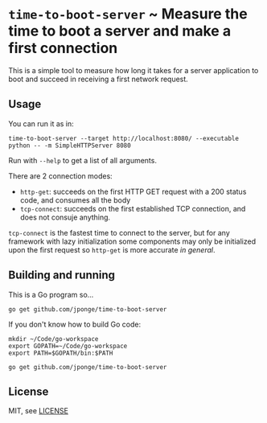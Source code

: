 # `time-to-boot-server` ~ Measure the time to boot a server and make a first connection

This is a simple tool to measure how long it takes for a server application to boot and succeed in receiving a first network request.

## Usage

You can run it as in:

    time-to-boot-server --target http://localhost:8080/ --executable python -- -m SimpleHTTPServer 8080

Run with `--help` to get a list of all arguments.

There are 2 connection modes:

* `http-get`: succeeds on the first HTTP GET request with a 200 status code, and consumes all the body
* `tcp-connect`: succeeds on the first established TCP connection, and does not consuje anything.

`tcp-connect` is the fastest time to connect to the server, but for any framework with lazy initialization some components may only be initialized upon the first request so `http-get` is more accurate _in general_.

## Building and running

This is a Go program so...

    go get github.com/jponge/time-to-boot-server

If you don't know how to build Go code:

    mkdir ~/Code/go-workspace
    export GOPATH=~/Code/go-workspace
    export PATH=$GOPATH/bin:$PATH
    
    go get github.com/jponge/time-to-boot-server

## License

MIT, see [LICENSE](LICENSE)